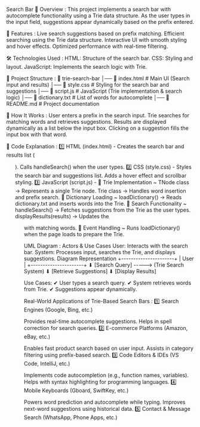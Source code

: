 Search Bar
📌 Overview :
This project implements a search bar with autocomplete functionality using a Trie data structure. As the user types in the input field, suggestions appear dynamically based on the prefix entered.

🚀 Features :
Live search suggestions based on prefix matching.
Efficient searching using the Trie data structure.
Interactive UI with smooth styling and hover effects.
Optimized performance with real-time filtering.

🛠️ Technologies Used :
HTML: Structure of the search bar.
CSS: Styling and layout.
JavaScript: Implements the search logic with Trie.

📂 Project Structure :
📁 trie-search-bar
│── 📄 index.html       # Main UI (Search input and results)
│── 📄 style.css        # Styling for the search bar and suggestions
│── 📄 script.js        # JavaScript (Trie implementation & search logic)
│── 📄 dictionary.txt   # List of words for autocomplete
│── 📄 README.md        # Project documentation


🔧 How It Works :
User enters a prefix in the search input.
Trie searches for matching words and retrieves suggestions.
Results are displayed dynamically as a list below the input box.
Clicking on a suggestion fills the input box with that word.

🔹 Code Explanation :
1️⃣ HTML (index.html) -
Creates the search bar and results list (<ul>).
Calls handleSearch() when the user types.
2️⃣ CSS (style.css) -
Styles the search bar and suggestions list.
Adds a hover effect and scrollbar styling.
3️⃣ JavaScript (script.js) -
🔹 Trie Implementation ~
TNode class → Represents a single Trie node.
Trie class → Handles word insertion and prefix search.
🔹 Dictionary Loading ~
loadDictionary() → Reads dictionary.txt and inserts words into the Trie.
🔹 Search Functionality ~
handleSearch() → Fetches suggestions from the Trie as the user types.
displayResults(results) → Updates the <ul> with matching words.
🔹 Event Handling ~
Runs loadDictionary() when the page loads to prepare the Trie.

UML Diagram :
Actors & Use Cases
User: Interacts with the search bar.
System: Processes input, searches the Trie, and displays suggestions.
Diagram Representation
+----------------------+
|      User           |
+----------------------+
       ⬇
   [Search Query]  ----->  (Trie Search System)
       ⬇
   [Retrieve Suggestions]
       ⬇
   [Display Results]
   
Use Cases:
✔ User types a search query.
✔ System retrieves words from Trie.
✔ Suggestions appear dynamically.

Real-World Applications of Trie-Based Search Bars :
1️⃣ Search Engines (Google, Bing, etc.)

Provides real-time autocomplete suggestions.
Helps in spell correction for search queries.
2️⃣ E-commerce Platforms (Amazon, eBay, etc.)

Enables fast product search based on user input.
Assists in category filtering using prefix-based search.
3️⃣ Code Editors & IDEs (VS Code, IntelliJ, etc.)

Implements code autocompletion (e.g., function names, variables).
Helps with syntax highlighting for programming languages.
4️⃣ Mobile Keyboards (Gboard, SwiftKey, etc.)

Powers word prediction and autocomplete while typing.
Improves next-word suggestions using historical data.
5️⃣ Contact & Message Search (WhatsApp, Phone Apps, etc.)
